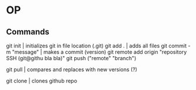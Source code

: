 # OP

## Commands

git init | initializes git in file location  (.git)
git add . | adds all files
git commit -m "message" | makes a commit (version)
git remote add origin "repository SSH (git@githu bla bla)"
git push ("remote" "branch")

git pull | compares and replaces with new versions (?)

git clone | clones github repo
